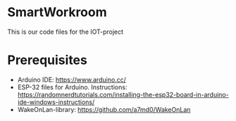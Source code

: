 # SmartWorkroom
This is our code files for the IOT-project

# Prerequisites
- Arduino IDE: https://www.arduino.cc/
- ESP-32 files for Arduino. Instructions: https://randomnerdtutorials.com/installing-the-esp32-board-in-arduino-ide-windows-instructions/
- WakeOnLan-library: https://github.com/a7md0/WakeOnLan
